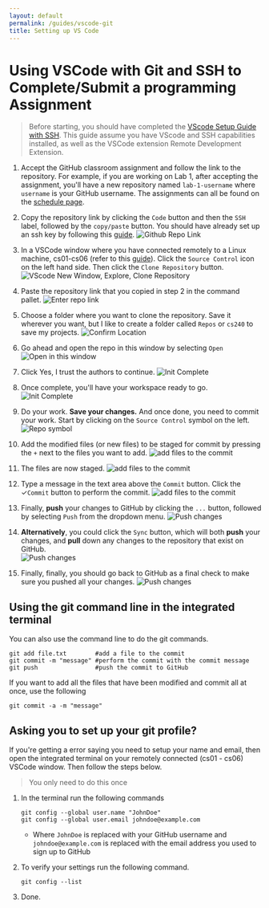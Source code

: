 ```yaml
---
layout: default
permalink: /guides/vscode-git
title: Setting up VS Code
---
```


# Using VSCode with Git and SSH to Complete/Submit a programming Assignment

> Before starting, you should have completed the [VScode Setup Guide with SSH](vscode-ssh). This guide assume you have VScode and SSH capabilities installed, as well as the VSCode extension Remote Development Extension. 


1. Accept the GitHub classroom assignment and follow the link to the repository. For example, if you are working on Lab 1, after accepting the assignment, you'll have a new repository named `lab-1-username` where `username` is your GitHub username. The assignments can all be found on the [schedule page](schedule.md).

2. Copy the repository link by clicking the `Code` button and then the `SSH` label, followed by the `copy/paste` button. You should have already set up an ssh key by following this [guide](vscode-ssh.md).
   ![Github Repo Link](/images/module1-git.png)

3. In a VSCode window where you have connected remotely to a Linux machine, cs01-cs06 (refer to this [guide](vscode-ssh.md)). Click the `Source Control` icon on the left hand side. Then click the `Clone Repository` button.
   ![VScode New Window, Explore, Clone Repository](/images/Clone-Repo.png) 
4. Paste the repository link that you copied in step 2 in the command pallet. 
   ![Enter repo link](/images/Clone-Repo2.png)
5. Choose a folder where you want to clone the repository. Save it wherever you want, but I like to create a folder called `Repos` or `cs240` to save my projects.
   ![Confirm Location](/images/Clone-Repo3.png)
6. Go ahead and open the repo in this window by selecting `Open`
   ![Open in this window](/images/Clone-Repo-Open.png)
7. Click Yes, I trust the authors to continue.
   ![Init Complete](/images/Clone-Repo-Trust-Authors.png)
8. Once complete, you'll have your workspace ready to go.
   ![Init Complete](/images/Clone-Repo-Working.png)
9. Do your work. **Save your changes.** And once done, you need to commit your work. Start by clicking on the `Source Control` symbol on the left.
   ![Repo symbol](/images/VSCodeGitRepoSymbol.png)
10. Add the modified files (or new files) to be staged for commit by pressing the `+` next to the files you want to add.
   ![add files to the commit](/images/VSCodeGitChanges.png)
11. The files are now staged.
   ![add files to the commit](/images/VSCodeGitStagedChanges.png)
12. Type a message in the text area above the `Commit` button. Click the &#10003;`Commit` button to perform the commit.
   ![add files to the commit](/images/VSCodeGitCommitMessage.png)
13. Finally, **push** your changes to GitHub by clicking the `...` button, followed by selecting `Push` from the dropdown menu.
   ![Push changes](/images/VSCodeGitPush.png)
14. **Alternatively**, you could click the `Sync` button, which will both **push** your changes, and **pull** down any changes to the repository that exist on GitHub.  
   ![Push changes](/images/VSCodeGitSync.png)  
15. Finally, finally, you should go back to GitHub as a final check to make sure you pushed all your changes.
   ![Push changes](/images/VSCodeGitGitHub.png)


## Using the git command line in the integrated terminal

You can also use the command line to do the git commands. 

```
git add file.txt        #add a file to the commit
git commit -m "message" #perform the commit with the commit message
git push                #push the commit to GitHub 
```

If you want to add all the files that have been modified and commit all at once, use the following

```
git commit -a -m "message" 
```


## Asking you to set up your git profile?

If you're getting a error saying you need to setup your name and email, then open the integrated terminal on your remotely connected (cs01 - cs06) VSCode window. Then follow the steps below.

> You only need to do this once
   
1. In the terminal run the following commands 
   ```
   git config --global user.name "JohnDoe"
   git config --global user.email johndoe@example.com
   ```
   - Where `JohnDoe` is replaced with your GitHub username and `johndoe@example.com` is replaced with the email address you used to sign up to GitHub

2. To verify your settings run the following command.
   ```
   git config --list
   ```
3. Done.
